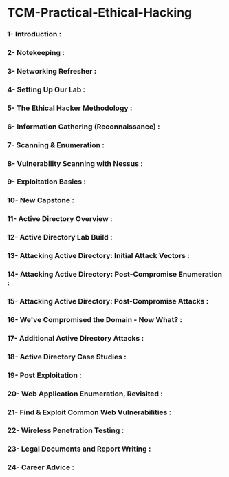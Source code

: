 # TCM-Practical-Ethical-Hacking
### 1- Introduction :
### 2- Notekeeping :
### 3- Networking Refresher :
### 4- Setting Up Our Lab :
### 5- The Ethical Hacker Methodology :
### 6- Information Gathering (Reconnaissance) :
### 7- Scanning & Enumeration :
### 8- Vulnerability Scanning with Nessus :
### 9- Exploitation Basics :
### 10- New Capstone :
### 11- Active Directory Overview :
### 12- Active Directory Lab Build :
### 13- Attacking Active Directory: Initial Attack Vectors :
### 14- Attacking Active Directory: Post-Compromise Enumeration :
### 15- Attacking Active Directory: Post-Compromise Attacks :
### 16- We've Compromised the Domain - Now What? :
### 17- Additional Active Directory Attacks :
### 18- Active Directory Case Studies :
### 19- Post Exploitation :
### 20- Web Application Enumeration, Revisited :
### 21- Find & Exploit Common Web Vulnerabilities :
### 22- Wireless Penetration Testing :
### 23- Legal Documents and Report Writing :
### 24- Career Advice :




